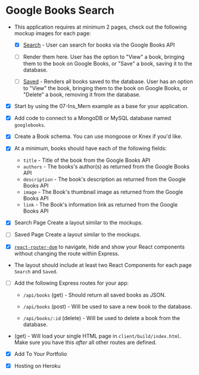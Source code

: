 # Google Books Search

* This application requires at minimum 2 pages, check out the following mockup images for each page:

  * [x] [Search](Search.png) - User can search for books via the Google Books API
  
  * [ ] Render them here. User has the option to "View" a book, bringing them to the book on Google Books, or "Save" a book, saving it to the database.

  * [ ] [Saved](Saved.png) - Renders all books saved to the database. User has an option to "View" the book, bringing them to the book on Google Books, or "Delete" a book, removing it from the database.

* [x] Start by using the 07-Ins_Mern example as a base for your application.

* [x] Add code to connect to a MongoDB or MySQL database named `googlebooks`.

* [x] Create a Book schema. You can use mongoose or Knex if you'd like.

* [x] At a minimum, books should have each of the following fields:
    * `title` - Title of the book from the Google Books API
    * `authors` - The books's author(s) as returned from the Google Books API
    * `description` - The book's description as returned from the Google Books API
    * `image` - The Book's thumbnail image as returned from the Google Books API
    * `link` - The Book's information link as returned from the Google Books API

* [x] Search Page Create a layout similar to the mockups. 
* [ ] Saved Page Create a layout similar to the mockups. 

* [x] [`react-router-dom`](https://github.com/reactjs/react-router) to navigate, hide and show your React components without changing the route within Express.

* The layout should include at least two React Components for each page `Search` and `Saved`.

* [ ] Add the following Express routes for your app:

    * `/api/books` (get) - Should return all saved books as JSON.

    * `/api/books` (post) - Will be used to save a new book to the database.

    * `/api/books/:id` (delete) - Will be used to delete a book from the database.

* (get) - Will load your single HTML page in `client/build/index.html`. Make sure you have this _after_ all other routes are defined.


* [x] Add To Your Portfolio

* [x] Hosting on Heroku




